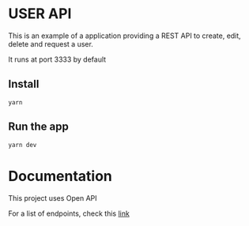 # USER API

This is an example of a application providing a REST API to create, edit, delete and request a user.

It runs at port 3333 by default

## Install

    yarn

## Run the app

    yarn dev

# Documentation

This project uses Open API

For a list of endpoints, check this [link]("http://localhost:3333/docs")